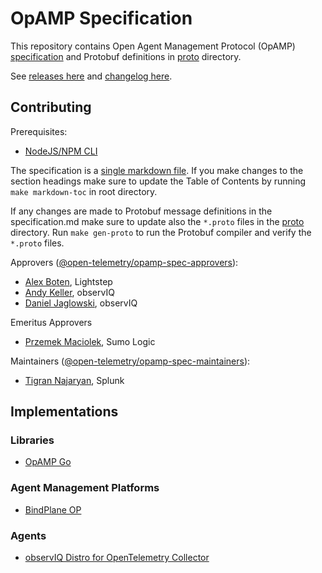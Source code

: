 # OpAMP Specification

This repository contains Open Agent Management Protocol (OpAMP)
[specification](specification.md) and Protobuf definitions in [proto](proto) directory.

See [releases here](https://github.com/open-telemetry/opamp-spec/releases) and [changelog here](CHANGELOG.md).

## Contributing

Prerequisites:
- [NodeJS/NPM CLI](https://nodejs.org/en/download/)

The specification is a [single markdown file](specification.md). If you make changes to
the section headings make sure to update the Table of Contents by running
`make markdown-toc` in root directory.

If any changes are made to Protobuf message definitions in the specification.md make
sure to update also the `*.proto` files in the [proto](proto) directory. Run `make gen-proto`
to run the Protobuf compiler and verify the `*.proto` files.

Approvers ([@open-telemetry/opamp-spec-approvers](https://github.com/orgs/open-telemetry/teams/opamp-spec-approvers)):

- [Alex Boten](https://github.com/codeboten), Lightstep
- [Andy Keller](https://github.com/andykellr), observIQ
- [Daniel Jaglowski](https://github.com/djaglowski), observIQ

Emeritus Approvers

- [Przemek Maciolek](https://github.com/pmm-sumo), Sumo Logic

Maintainers ([@open-telemetry/opamp-spec-maintainers](https://github.com/orgs/open-telemetry/teams/opamp-spec-maintainers)):

- [Tigran Najaryan](https://github.com/tigrannajaryan), Splunk

## Implementations

### Libraries

- [OpAMP Go](https://github.com/open-telemetry/opamp-go)

### Agent Management Platforms

- [BindPlane OP](https://github.com/observIQ/bindplane-op)

### Agents

- [observIQ Distro for OpenTelemetry Collector](https://github.com/observIQ/observiq-otel-collector)
